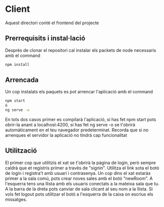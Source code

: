 # Client
Aquest directori conté el frontend del 
projecte

## Prerrequisits i instal·lació
Després de clonar el repositori cal 
instalar els packets de node necessaris 
amb el command
```bash
npm install
```
## Arrencada
Un cop instalats els paquets es pot arrencar l'aplicació amb el command 
```bash
npm start
ó
ng serve -o
```
En tots dos casos primer es compilarà l'aplicació, si has fet npm start pots 
obrir-la anant a localhost:4200, si has 
fet ng serve -o se t'obrirà 
automàticament en el teu navegador 
predeterminat. Recorda que si no
arrenques el servidor la aplicació no 
tindrà cap funcionalitat
## Utilització
El primer cop que utilitzis el xat se 
t'obrirà la pàgina de login, però 
sempre caldrà que et registris primer a 
través de "signin". Utilitza el link 
sota el botó  de login i registra't amb 
usuari i contrasenya. Un cop dins el 
xat estaràs primer a la sala comú, pots 
crear noves sales amb el botó 
"newRoom". A l'esquerra tens una llista 
amb els usuaris conectats a la mateixa 
sala que tu. A la barra de la dreta 
pots canviar de sala clicant al seu nom 
a la llista.
Si vols fet logout pots utilitzar el botó a l'esquerra de la caixa on escrius els missatges.
